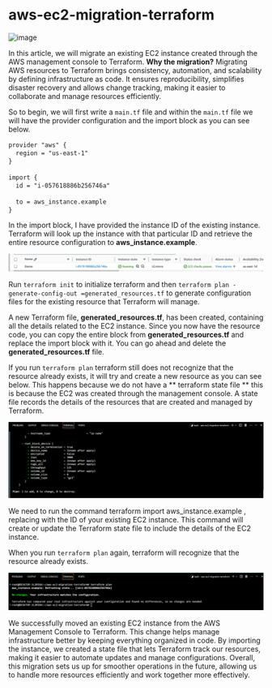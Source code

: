 # aws-ec2-migration-terraform

![image](https://github.com/user-attachments/assets/4b54da2d-f3eb-40da-8cf9-a47ebc1858c9)


In this article, we will migrate an existing EC2 instance created through the AWS management console to Terraform. **Why the migration?** 
Migrating AWS resources to Terraform brings consistency, automation, and scalability by defining infrastructure as code. It ensures reproducibility, simplifies disaster recovery and allows change tracking, making it easier to collaborate and manage resources efficiently.


So to begin, we will first write a ``` main.tf ``` file and within the ``` main.tf ``` file we will have the provider configuration and the import block as you can see below. 


```
provider "aws" {
  region = "us-east-1"
}

import {
  id = "i-057618886b256746a"

  to = aws_instance.example
}
```


In the import block, I have provided the instance ID of the existing instance. Terraform will look up the instance with that particular ID and retrieve the entire resource configuration to **aws_instance.example**.



![alt text](image.png)

Run ```terraform init``` to initialize terraform and then ``` terraform plan -generate-config-out =generated_resources.tf ``` to generate configuration files for the existing resource that Terraform will manage. 


A new Terraform file, **generated_resources.tf**, has been created, containing all the details related to the EC2 instance. Since you now have the resource code, you can copy the entire block from **generated_resources.tf** and replace the import block with it. You can go ahead and delete the **generated_resources.tf** file.


If you run ``` terraform plan ``` terraform still does not recognize that the resource already exists, it will try and create a new resource as you can see below. This happens because we do not have a ** terraform state file ** this is because the EC2 was created through the management console. A state file records the details of the resources that are created and managed by Terraform.

![alt text](image-1.png)


We need to run the command terraform import aws_instance.example <Instance ID>, replacing <Instance ID> with the ID of your existing EC2 instance. This command will create or update the Terraform state file to include the details of the EC2 instance.

When you run ```terraform plan``` again, terraform will recognize that the resource already exists.

![alt text](image-2.png)



We successfully moved an existing EC2 instance from the AWS Management Console to Terraform. This change helps manage infrastructure better by keeping everything organized in code. By importing the instance, we created a state file that lets Terraform track our resources, making it easier to automate updates and manage configurations. Overall, this migration sets us up for smoother operations in the future, allowing us to handle more resources efficiently and work together more effectively.

